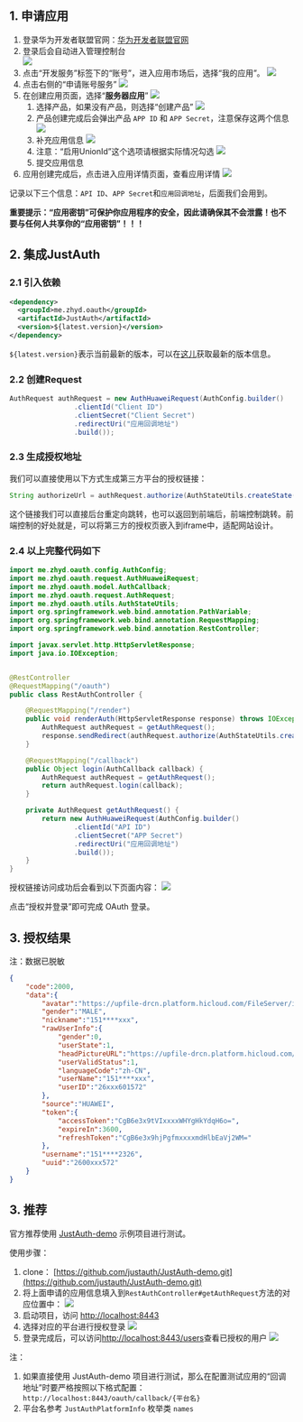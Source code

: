 ## 1. 申请应用

1. 登录华为开发者联盟官网：[华为开发者联盟官网](https://developer.huawei.com/consumer/cn/)
2. 登录后会自动进入管理控制台    
![](../_media/oauth/4cc18e60.png)
3. 点击“开发服务”标签下的“账号”，进入应用市场后，选择“我的应用”。
![](../_media/oauth/7b5179ec.png)
4. 点击右侧的“申请账号服务”
![](../_media/oauth/7d925c74.png)
5. 在创建应用页面，选择“**服务器应用**”
![](../_media/oauth/a9a24cd1.png)
    1. 选择产品，如果没有产品，则选择“创建产品”
    ![](../_media/oauth/cfe04e1c.png)
    2. 产品创建完成后会弹出产品 `APP ID` 和 `APP Secret`，注意保存这两个信息
    ![](../_media/oauth/0fd96336.png)
    3. 补充应用信息
    ![](../_media/oauth/3e089345.png)
    4. 注意：“启用UnionId”这个选项请根据实际情况勾选
    ![](../_media/oauth/e858b2e6.png)
    5. 提交应用信息
6. 应用创建完成后，点击进入应用详情页面，查看应用详情
![](../_media/oauth/0f46e47e.png)


记录以下三个信息：`API ID`、`APP Secret`和`应用回调地址`，后面我们会用到。


**重要提示：“应用密钥”可保护你应用程序的安全，因此请确保其不会泄露！也不要与任何人共享你的“应用密钥”！！！**


## 2. 集成JustAuth

### 2.1 引入依赖

```xml
<dependency>
  <groupId>me.zhyd.oauth</groupId>
  <artifactId>JustAuth</artifactId>
  <version>${latest.version}</version>
</dependency>
```

`${latest.version}`表示当前最新的版本，可以在[这儿](https://github.com/justauth/JustAuth/releases)获取最新的版本信息。

### 2.2 创建Request

```java
AuthRequest authRequest = new AuthHuaweiRequest(AuthConfig.builder()
                .clientId("Client ID")
                .clientSecret("Client Secret")
                .redirectUri("应用回调地址")
                .build());
```

### 2.3 生成授权地址

我们可以直接使用以下方式生成第三方平台的授权链接：
```java
String authorizeUrl = authRequest.authorize(AuthStateUtils.createState());
```
这个链接我们可以直接后台重定向跳转，也可以返回到前端后，前端控制跳转。前端控制的好处就是，可以将第三方的授权页嵌入到iframe中，适配网站设计。


### 2.4 以上完整代码如下

```java
import me.zhyd.oauth.config.AuthConfig;
import me.zhyd.oauth.request.AuthHuaweiRequest;
import me.zhyd.oauth.model.AuthCallback;
import me.zhyd.oauth.request.AuthRequest;
import me.zhyd.oauth.utils.AuthStateUtils;
import org.springframework.web.bind.annotation.PathVariable;
import org.springframework.web.bind.annotation.RequestMapping;
import org.springframework.web.bind.annotation.RestController;

import javax.servlet.http.HttpServletResponse;
import java.io.IOException;


@RestController
@RequestMapping("/oauth")
public class RestAuthController {

    @RequestMapping("/render")
    public void renderAuth(HttpServletResponse response) throws IOException {
        AuthRequest authRequest = getAuthRequest();
        response.sendRedirect(authRequest.authorize(AuthStateUtils.createState()));
    }

    @RequestMapping("/callback")
    public Object login(AuthCallback callback) {
        AuthRequest authRequest = getAuthRequest();
        return authRequest.login(callback);
    }

    private AuthRequest getAuthRequest() {
        return new AuthHuaweiRequest(AuthConfig.builder()
                .clientId("API ID")
                .clientSecret("APP Secret")
                .redirectUri("应用回调地址")
                .build());
    }
}
```
授权链接访问成功后会看到以下页面内容：
![](../_media/oauth/5598ef7f.png)

点击“授权并登录”即可完成 OAuth 登录。

## 3. 授权结果

注：数据已脱敏

```json
{
    "code":2000,
    "data":{
        "avatar":"https://upfile-drcn.platform.hicloud.com/FileServer/image/b.0260086000226601572.20190415065228.iBKdTsqaNkdPXSz4N7pIRWAgeu45ec3k.1000.9A5467309F9284B267ECA33B59D3D7DA4A71BC732D3BB24EC6B880A73DEE9BAB.jpg",
        "gender":"MALE",
        "nickname":"151****xxx",
        "rawUserInfo":{
            "gender":0,
            "userState":1,
            "headPictureURL":"https://upfile-drcn.platform.hicloud.com/FileServer/image/b.0260086000226601572.20190415065228.iBKdTsqaNkdPXSz4N7pIRWAgeu45ec3k.1000.9A5467309F9284B267ECA33B59D3D7DA4A71BC732D3BB24EC6B880A73DEE9BAB.jpg",
            "userValidStatus":1,
            "languageCode":"zh-CN",
            "userName":"151****xxx",
            "userID":"26xxx601572"
        },
        "source":"HUAWEI",
        "token":{
            "accessToken":"CgB6e3x9tVIxxxxWHYgHkYdqH6o=",
            "expireIn":3600,
            "refreshToken":"CgB6e3x9hjPgfmxxxxmdHlbEaVj2WM="
        },
        "username":"151****2326",
        "uuid":"2600xxx572"
    }
}
```

## 3. 推荐

官方推荐使用 [JustAuth-demo](https://github.com/justauth/JustAuth-demo) 示例项目进行测试。

使用步骤：
1. clone： [https://github.com/justauth/JustAuth-demo.git](https://github.com/justauth/JustAuth-demo.git)
2. 将上面申请的应用信息填入到`RestAuthController#getAuthRequest`方法的对应位置中：
![](doc/media/oauth/e1a40945.png)
3. 启动项目，访问 [http://localhost:8443](http://localhost:8443)
4. 选择对应的平台进行授权登录
![](doc/media/oauth/da2bc692.png)
5. 登录完成后，可以访问[http://localhost:8443/users](http://localhost:8443/users)查看已授权的用户
![](doc/media/oauth/dbe6bcae.png)

注：
1. 如果直接使用 JustAuth-demo 项目进行测试，那么在配置测试应用的“回调地址”时要严格按照以下格式配置：`http://localhost:8443/oauth/callback/{平台名}`
2. 平台名参考 `JustAuthPlatformInfo` 枚举类 `names`


